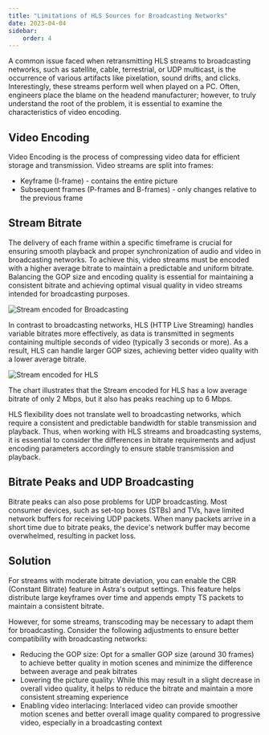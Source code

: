 ```yaml
---
title: "Limitations of HLS Sources for Broadcasting Networks"
date: 2023-04-04
sidebar:
    order: 4
---
```


A common issue faced when retransmitting HLS streams to broadcasting networks, such as satellite, cable, terrestrial, or UDP multicast, is the occurrence of various artifacts like pixelation, sound drifts, and clicks. Interestingly, these streams perform well when played on a PC. Often, engineers place the blame on the headend manufacturer; however, to truly understand the root of the problem, it is essential to examine the characteristics of video encoding.

## Video Encoding

Video Encoding is the process of compressing video data for efficient storage and transmission. Video streams are split into frames:

- Keyframe (I-frame) - contains the entire picture
- Subsequent frames (P-frames and B-frames) - only changes relative to the previous frame

## Stream Bitrate

The delivery of each frame within a specific timeframe is crucial for ensuring smooth playback and proper synchronization of audio and video in broadcasting networks. To achieve this, video streams must be encoded with a higher average bitrate to maintain a predictable and uniform bitrate. Balancing the GOP size and encoding quality is essential for maintaining a consistent bitrate and achieving optimal visual quality in video streams intended for broadcasting purposes.

![Stream encoded for Broadcasting](https://cdn.cesbo.com/help/astra/delivery/broadcasting/limitations-of-hls/broadcast.png)

In contrast to broadcasting networks, HLS (HTTP Live Streaming) handles variable bitrates more effectively, as data is transmitted in segments containing multiple seconds of video (typically 3 seconds or more). As a result, HLS can handle larger GOP sizes, achieving better video quality with a lower average bitrate.

![Stream encoded for HLS](https://cdn.cesbo.com/help/astra/delivery/broadcasting/limitations-of-hls/ott.png)

The chart illustrates that the Stream encoded for HLS has a low average bitrate of only 2 Mbps, but it also has peaks reaching up to 6 Mbps.

HLS flexibility does not translate well to broadcasting networks, which require a consistent and predictable bandwidth for stable transmission and playback. Thus, when working with HLS streams and broadcasting systems, it is essential to consider the differences in bitrate requirements and adjust encoding parameters accordingly to ensure stable transmission and playback.

## Bitrate Peaks and UDP Broadcasting

Bitrate peaks can also pose problems for UDP broadcasting. Most consumer devices, such as set-top boxes (STBs) and TVs, have limited network buffers for receiving UDP packets. When many packets arrive in a short time due to bitrate peaks, the device's network buffer may become overwhelmed, resulting in packet loss.

## Solution

For streams with moderate bitrate deviation, you can enable the CBR (Constant Bitrate) feature in Astra's output settings. This feature helps distribute large keyframes over time and appends empty TS packets to maintain a consistent bitrate.

However, for some streams, transcoding may be necessary to adapt them for broadcasting. Consider the following adjustments to ensure better compatibility with broadcasting networks:

- Reducing the GOP size: Opt for a smaller GOP size (around 30 frames) to achieve better quality in motion scenes and minimize the difference between average and peak bitrates
- Lowering the picture quality: While this may result in a slight decrease in overall video quality, it helps to reduce the bitrate and maintain a more consistent streaming experience
- Enabling video interlacing: Interlaced video can provide smoother motion scenes and better overall image quality compared to progressive video, especially in a broadcasting context

